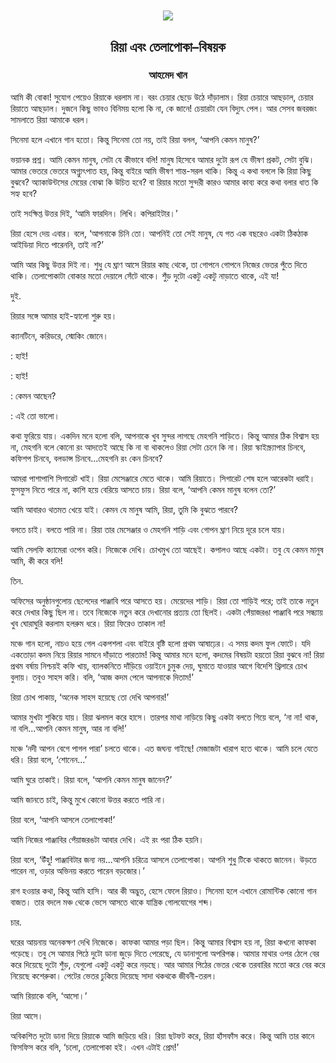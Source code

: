 <div align=center> <img align=center src='../images/prothomalo/রিয়া-এবং-তেলাপোকা–বিষয়ক@আহমেদ-খান.jpg' width=500px >

<h2 align=center>রিয়া এবং তেলাপোকা–বিষয়ক</h4><h3 align=center>আহমেদ খান</h3>
</div>

আমি কী বোকা! সুযোগ পেয়েও রিয়াকে ধরলাম না। বরং চেয়ার ছেড়ে উঠে দাঁড়ালাম। রিয়া চেয়ারে আছড়াল, চেয়ার রিয়াতে আছড়াল। দুজনে কিছু ভাবও বিনিময় হলো কি না, কে জানে! চেয়ারটা যেন বিদ্যুৎ পেল। আর সেসব জবরজং সামলাতে রিয়া আমাকে ধরল।

সিনেমা হলে এখানে গান হতো। কিন্তু সিনেমা তো নয়, তাই রিয়া বলল, ‘আপনি কেমন মানুষ?’

ভয়ানক প্রশ্ন। আমি কেমন মানুষ, সেটা যে কীভাবে বলি! মানুষ হিসেবে আমার দুটো রূপ যে ভীষণ প্রকট, সেটা বুঝি। আমার ভেতরে ভেতরে অগ্ন্যুৎপাত হয়, কিন্তু বাইরে আমি ভীষণ শান্ত-সরল থাকি। কিন্তু এ কথা বললে কি রিয়া কিছু বুঝবে? অ্যাকাউন্টসের মেয়ের বোঝা কি উচিত হবে? বা রিয়ার মতো সুন্দরী কারও আমার কাব্য করে কথা বলার ধাত কি সহ্য হবে?

তাই সংক্ষিপ্ত উত্তর দিই, ‘আমি ফারদিন। লিখি। কপিরাইটার।’

রিয়া হেসে দেয় এবার। বলে, ‘আপনাকে চিনি তো। আপনিই তো সেই মানুষ, যে গত এক বছরেও একটা ঠিকঠাক আইডিয়া দিতে পারেননি, তাই না?’

আমি আর কিছু উত্তর দিই না। শুধু যে ঘ্রাণ আসে রিয়ার কাছ থেকে, তা গোপনে গোপনে নিজের ভেতর পুঁতে দিতে থাকি। তেলাপোকাটা বোকার মতো দেয়ালে সেঁটে থাকে। শুঁড় দুটো একটু একটু নাড়াতে থাকে, এই যা!

দুই.

রিয়ার সঙ্গে আমার হাই-হ্যালো শুরু হয়।

ক্যানটিনে, করিডরে, স্মোকিং জোনে।

: হাই!

: হাই!

: কেমন আছেন?

: এই তো ভালো।

কথা ফুরিয়ে যায়। একদিন মনে হলো বলি, আপনাকে খুব সুন্দর লাগছে মেহগনি শাড়িতে। কিন্তু আমার ঠিক বিশ্বাস হয় না, মেহগনি বলে কোনো রং আদতেই আছে কি না বা থাকলেও রিয়া সেটা চেনে কি না। রিয়া স্কাইস্ক্র্যাপার চিনবে, কফিশপ চিনবে, বলডান্স চিনবে...মেহগনি রং কেন চিনবে?

আমরা পাশাপাশি সিগারেট খাই। রিয়া মেসেঞ্জারে মেতে থাকে। আমি রিয়াতে। সিগারেট শেষ হলে আরেকটা ধরাই। ফুসফুস নিতে পারে না, কাশি হয়ে বেরিয়ে আসতে চায়। রিয়া বলে, ‘আপনি কেমন মানুষ বলেন তো?’

আমি আবারও থতমত খেয়ে যাই। কেমন যে মানুষ আমি, রিয়া, তুমি কি বুঝতে পারবে?

বলতে চাই। বলতে পারি না। রিয়া তার মেসেঞ্জার ও মেহগনি শাড়ি এবং গোপন ঘ্রাণ নিয়ে দূরে চলে যায়।

আমি সেলফি ক্যামেরা ওপেন করি। নিজেকে দেখি। চোখমুখ তো আছেই। কপালও আছে একটা। তবু যে কেমন মানুষ আমি, কী করে বলি!

তিন.

অফিসের অনুষ্ঠানগুলোয় ছেলেদের পাঞ্জাবি পরে আসতে হয়। মেয়েদের শাড়ি। রিয়া তো শাড়িই পরে; তাই তাকে নতুন করে দেখার কিছু ছিল না। তবে নিজেকে নতুন করে দেখানোর প্রত্যয় তো ছিলই। একটা পেঁয়াজরঙা পাঞ্জাবি পরে সন্ধ্যায় খুব ঘোরাঘুরি করলাম হলরুম ধরে। রিয়া ফিরেও তাকাল না!

মঞ্চে গান হলো, নাচও হয়ে গেল একপশলা এবং বাইরে বৃষ্টি হলো প্রথম আষাঢ়ের। এ সময় কদম ফুল ফোটে। যদি একতোড়া কদম নিয়ে রিয়ার সামনে দাঁড়াতে পারতাম! কিন্তু আমার মনে হলো, কদমের বিষয়টা হয়তো রিয়া বুঝবে না! রিয়া প্রথম বর্ষায় নিশ্চয়ই কফি খায়, ব্যালকনিতে দাঁড়িয়ে ওয়াইনে চুমুক দেয়, ঘুমাতে যাওয়ার আগে বিদেশি থ্রিলারে চোখ বুলায়। তবুও সাহস করি। বলি, ‘আজ কদম পেলে আপনাকে দিতাম!’

রিয়া চোখ পাকায়, ‘অনেক সাহস হয়েছে তো দেখি আপনার!’

আমার মুখটা শুকিয়ে যায়। রিয়া ঝলমল করে হাসে। তারপর মাথা নাড়িয়ে কিছু একটা বলতে গিয়ে বলে, ‘না না! থাক, না বলি...আপনি কেমন মানুষ, আর না বলি!’

মঞ্চে ‘নদী আপন বেগে পাগল পারা’ চলতে থাকে। এত জঘন্য গাইছে! মেজাজটা খারাপ হতে থাকে। আমি চলে যেতে ধরি। রিয়া বলে, ‘শোনেন...’

আমি ঘুরে তাকাই। রিয়া বলে, ‘আপনি কেমন মানুষ জানেন?’

আমি জানতে চাই, কিন্তু মুখে কোনো উত্তর করতে পারি না।

রিয়া বলে, ‘আপনি আসলে তেলাপোকা!’

আমি নিজের পাঞ্জাবির পেঁয়াজরঙটা আবার দেখি। এই রং পরা ঠিক হয়নি।

রিয়া বলে, ‘উঁহু! পাঞ্জাবিটার জন্য নয়...আপনি চরিত্রে আসলে তেলাপোকা। আপনি শুধু টিকে থাকতে জানেন। উড়তে পারেন না, ওড়ার অভিনয় করতে পারেন বড়জোর।’

রাগ হওয়ার কথা, কিন্তু আমি হাসি। আর কী অদ্ভুত, হেসে ফেলে রিয়াও। সিনেমা হলে এখানে রোমান্টিক কোনো গান বাজত। তার বদলে মঞ্চ থেকে ভেসে আসতে থাকে যান্ত্রিক গোলযোগের শব্দ।

চার.

ঘরের আয়নায় অনেকক্ষণ দেখি নিজেকে। কাফকা আমার পড়া ছিল। কিন্তু আমার বিশ্বাস হয় না, রিয়া কখনো কাফকা পড়েছে। তবু সে আমার পিঠে দুটো ডানা জুড়ে দিতে পেরেছে, যে ডানাগুলো অপরিপক্ক। আমার মাথার ওপর ঠেলে বের করে দিয়েছে দুটো শুঁড়, যেগুলো একটু একটু করে নড়ছে। আর আমার পিঠের ভেতর থেকে তরবারির মতো করে বের করে নিয়েছে কশেরুকা। পেটের ভেতর ঢুকিয়ে দিয়েছে সাদা থকথকে জীবনী-তরল।

আমি রিয়াকে বলি, ‘আসো।’

রিয়া আসে।

অবিকশিত দুটো ডানা দিয়ে রিয়াকে আমি জড়িয়ে ধরি। রিয়া ছটফট করে, রিয়া হাঁসফাঁস করে। কিন্তু আমি তার কানে ফিসফিস করে বলি, ‘চলো, তেলাপোকা হই। এখন এটাই প্রেম!’

